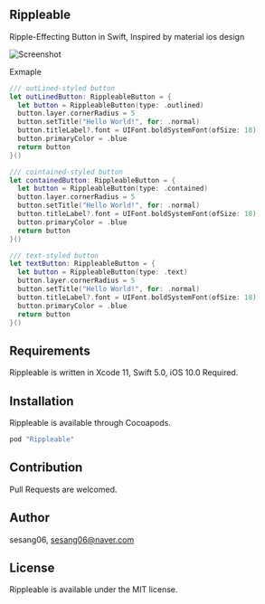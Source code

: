 ## Rippleable
Ripple-Effecting Button in Swift, Inspired by material ios design

![Screenshot](https://github.com/sesang06/Rippleable/blob/master/Ripple-screenshot.gif)

Exmaple

```swift
/// outLined-styled button
let outLinedButton: RippleableButton = {
  let button = RippleableButton(type: .outlined)
  button.layer.cornerRadius = 5
  button.setTitle("Hello World!", for: .normal)
  button.titleLabel?.font = UIFont.boldSystemFont(ofSize: 18)
  button.primaryColor = .blue
  return button
}()

/// cointained-styled button
let containedButton: RippleableButton = {
  let button = RippleableButton(type: .contained)
  button.layer.cornerRadius = 5
  button.setTitle("Hello World!", for: .normal)
  button.titleLabel?.font = UIFont.boldSystemFont(ofSize: 18)
  button.primaryColor = .blue
  return button
}()

/// text-styled button
let textButton: RippleableButton = {
  let button = RippleableButton(type: .text)
  button.layer.cornerRadius = 5
  button.setTitle("Hello World!", for: .normal)
  button.titleLabel?.font = UIFont.boldSystemFont(ofSize: 18)
  button.primaryColor = .blue
  return button
}()
```
## Requirements

Rippleable is written in Xcode 11, Swift 5.0, iOS 10.0 Required.

## Installation

Rippleable is available through Cocoapods.

```ruby
pod "Rippleable"
````
## Contribution

Pull Requests are welcomed.

## Author

sesang06, sesang06@naver.com

## License

Rippleable is available under the MIT license.
